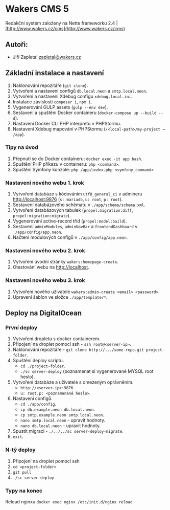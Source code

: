 # Wakers CMS 5

Redakční systém založený na Nette frameworku 2.4 | [http://www.wakers.cz/cms](http://www.wakers.cz/cms)


## Autoři:

- Jiří Zapletal [zapletal@wakers.cz](mailto:zapletal@wakers.cz)

## Základní instalace a nastavení

1. Naklonování repozitáře (`git clone`).
2. Vytvoření a nastavení configů `db.local.neon` a `smtp.local.neon`.
3. Vytvoření a nastavení Xdebug configu `xdebug.local.ini`.
4. Instalace závislostí `composer i`, `npm i`.
5. Vygenerování GULP assets (`gulp --env dev`).
7. Sestavení a spuštění Docker containeru (`docker-compose up --build --d`).
8. Nastavení Docker CLI PHP interpretu v PHPStormu.
9. Nastavení Xdebug mapování v PHPStormu (`/<local-path>/my-project → /app`).


### Tipy na úvod

1. Přepnutí se do Docker containeru: `docker exec -it app bash`.
2. Spuštění PHP příkazu v containeru: `php <command>`.
3. Spuštění Symfony konzole: `php /app/index.php <symfony_command>`

### Nastavení nového webu 1. krok

1. Vytvoření databáze s kódováním `utf8_general_ci` v admineru [http://localhost:9876](http://localhost:9876) (`s: mariadb`, `u: root`, `p: root`).
2. Sestavení databázového schématu v `./app/schema/schema.xml`.
3. Vytvoření databázových tabulek (`propel:migration:diff`, `propel:migration:migrate`).
4. Vygenerování active-record tříd (`propel:model:build`).
5. Sestavení `adminModules`, `adminNavBar` a `frontendDashboard` v `./app/config/app.neon`.
6. Načtení modulových configů v `./app/config/app.neon`.

### Nastavení nového webu 2. krok

1. Vytvoření úvodní stránky `wakers:homepage-create`.
2. Otestování webu na [http://localhost](http://localhost).

### Nastavení nového webu 3. krok

1. Vytvoření nového uživatele `wakers:admin-create <email> <password>`.
2. Upravení šablon ve složce `./app/template/*`.


## Deploy na DigitalOcean

### První deploy

1. Vytvoření dropletu s docker containerem.
2. Připojení na droplet pomocí ssh - `ssh root@<server-ip>`.
3. Naklonování repozitáře - `git clone http://.../some-repo.git project-folder`.
4. Spuštění deploy scriptu.
    - `cd ./project-folder`.
    - `./sc server-deploy` (poznamenat si vygenerované MYSQL root heslo).
5. Vytvoření databáze a uživatele s omezeným oprávněním.
    - `http://<server-ip>:9876`.
    - `u: root`, `p: <poznamenané heslo>`.
5. Nastavení configů.
    - `cd ./app/config`.
    - `cp db.example.neon db.local.neon`.
    - `cp smtp.example.neon smtp.local.neon`.
    - `nano smtp.local.neon` - upravit hodnoty.
    - `nano db.local.neon` - upravit hodnoty.
6. Spustit migraci - `./../../sc server-deploy-migrate`.
7. `exit`.

### N-tý deploy
1. Připojení na droplet pomocí ssh
2. `cd <project-folder>`
2. `git pull`
3. `./sc server-deploy`


### Typy na konec
Reload nginxu `docker exec nginx /etc/init.d/nginx reload`